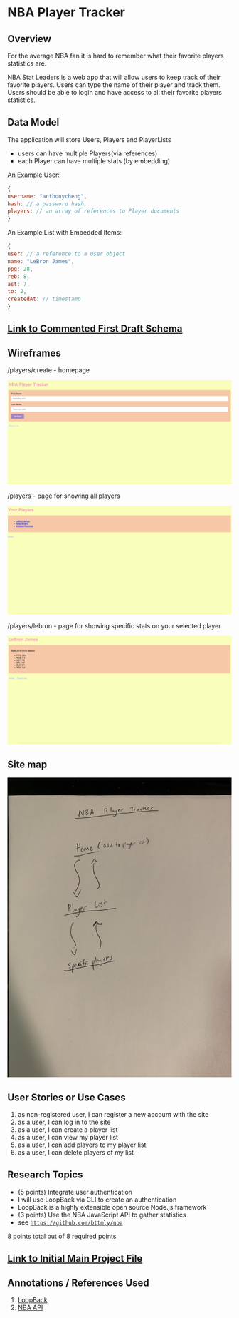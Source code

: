 # NBA Player Tracker

## Overview

For the average NBA fan it is hard to remember what their favorite players statistics are.

NBA Stat Leaders is a web app that will allow users to keep track of their favorite players. Users can type the name of their player and track them. Users should be able to login and have access to all their favorite players statistics. 


## Data Model

The application will store Users, Players and PlayerLists

* users can have multiple Players(via references)
* each Player can have multiple stats (by embedding)


An Example User:

```javascript
{
username: "anthonycheng",
hash: // a password hash,
players: // an array of references to Player documents
}
```

An Example List with Embedded Items:

```javascript
{
user: // a reference to a User object
name: "LeBron James",
ppg: 28,
reb: 8,
ast: 7,
to: 2,
createdAt: // timestamp
}
```


## [Link to Commented First Draft Schema](db.js) 


## Wireframes

/players/create - homepage

![list create](documentation/1homepage.png)

/players - page for showing all players

![list](documentation/2allPlayers.png)

/players/lebron - page for showing specific stats on your selected player

![list](documentation/3specificPlayer.png)

## Site map

![list](documentation/sitemap.jpg)

## User Stories or Use Cases

1. as non-registered user, I can register a new account with the site
2. as a user, I can log in to the site
3. as a user, I can create a player list
4. as a user, I can view my player list
5. as a user, I can add players to my player list
6. as a user, I can delete players of my list

## Research Topics

* (5 points) Integrate user authentication
* I will use LoopBack via CLI to create an authentication
* LoopBack is a highly extensible open source Node.js framework
* (3 points) Use the NBA JavaScript API to gather statistics
* see <code>https://github.com/bttmly/nba</code>


8 points total out of 8 required points 


## [Link to Initial Main Project File](app.js) 

## Annotations / References Used

1. [LoopBack](https://medium.freecodecamp.org/build-restful-api-with-authentication-under-5-minutes-using-loopback-by-expressjs-no-programming-31231b8472ca)
2. [NBA API](https://github.com/bttmly/nba) 


